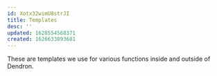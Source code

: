 ```yaml
---
id: Xotx32wimU8strJI
title: Templates
desc: ''
updated: 1628554568371
created: 1626633893681
---
```


These are templates we use for various functions inside and outside of Dendron. 

